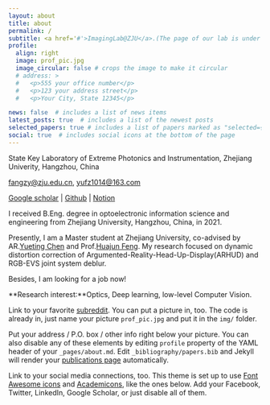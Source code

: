```yaml
---
layout: about
title: about
permalink: /
subtitle: <a href='#'>ImagingLab@ZJU</a>.(The page of our lab is under construction, sry)
profile:
  align: right
  image: prof_pic.jpg
  image_circular: false # crops the image to make it circular
  # address: >
  #   <p>555 your office number</p>
  #   <p>123 your address street</p>
  #   <p>Your City, State 12345</p>

news: false  # includes a list of news items
latest_posts: true  # includes a list of the newest posts
selected_papers: true # includes a list of papers marked as "selected={true}"
social: true  # includes social icons at the bottom of the page
---
```


State Key Laboratory of Extreme Photonics and Instrumentation, Zhejiang Univerity, Hangzhou, China

fangzy@zju.edu.cn, yufz1014@163.com

[Google scholar](https://scholar.google.com/citations?hl=en&user=emor0ykAAAAJ) | [Github](https://github.com/Fangzheng-Yu) | [Notion](https://www.notion.so/Fangzheng-s-home-c797b4d986a14b71846fe494b2db1971?pvs=4)

I received B.Eng. degree in optoelectronic information science and engineering from Zhejiang University, Hangzhou, China, in 2021.

Presently, I am a Master student at Zhejiang University, co-advised by AR.[Yueting Chen](https://person.zju.edu.cn/chenyt) and Prof.[Huajun Feng](https://person.zju.edu.cn/0086127). My research focused on dynamic distortion correction of Argumented-Reality-Head-Up-Display(ARHUD) and RGB-EVS joint system deblur. 

Besides, I am looking for a job now!

**Research interest:**Optics, Deep learning, low-level Computer Vision.









 Link to your favorite [subreddit](http://reddit.com). You can put a picture in, too. The code is already in, just name your picture `prof_pic.jpg` and put it in the `img/` folder.

Put your address / P.O. box / other info right below your picture. You can also disable any of these elements by editing `profile` property of the YAML header of your `_pages/about.md`. Edit `_bibliography/papers.bib` and Jekyll will render your [publications page](/al-folio/publications/) automatically.

Link to your social media connections, too. This theme is set up to use [Font Awesome icons](http://fortawesome.github.io/Font-Awesome/) and [Academicons](https://jpswalsh.github.io/academicons/), like the ones below. Add your Facebook, Twitter, LinkedIn, Google Scholar, or just disable all of them.
